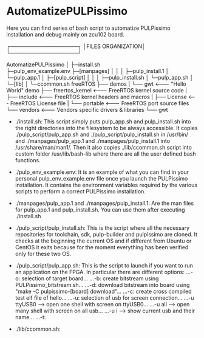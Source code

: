 # AutomatizePULPissimo
Here you can find series of bash script to automatize PULPissimo installation and debug mainly on zcu102 board.

┌──────────────────┐
│FILES ORGANIZATION│
└──────────────────┘

AutomatizePULPissimo
	│
	├─install.sh			
	├─pulp_env_example.env
	├─[manpages]
	│	  │
	│	  ├─pulp_install.1
	│	  └─pulp_app.1
	│
	├─[pulp_script]
	│	│
	│	├─pulp_install.sh
	│	└─pulp_app.sh
	│
	└─[lib]
		│
		└─ccommon.sh
freeRTOS
├── demos
|   └── gwt            <--- "Hello World" demo
├── freertos_kernel    <--- FreeRTOS kernel source code
|    ├── include       <--- FreeRTOS kernel headers and macros
|    ├── License       <--- FreeRTOS License file
|    └── portable      <--- FreeRTOS port source files
└── vendors            <--- Vendors specific drivers & libraries
     └── gwt

- ./install.sh:
	This script simply puts pulp_app.sh and pulp_install.sh into the right directories into the filesystem to be always accessible. It copies ./pulp_script/pulp_app.sh and ./pulp_script/pulp_install.sh in /usr/bin/ and ./manpages/pulp_app.1 and ./manpages/pulp_install.1 into /usr/share/man/man1/. Then it also copies ./lib/ccommon.sh script into custom folder /usr/lib/bash-lib where there are all the user defined bash functions.

- ./pulp_env_example.env: 
	It is an example of what you can find in your personal pulp_env_example.env file once you launch the PULPissimo installation. It contains the environment variables required by the various scripts to perform a correct PULPissimo installation.

- ./manpages/pulp_app.1 and ./manpages/pulp_install.1: 
	Are the man files for pulp_app.1 and pulp_install.sh. You can use them after executing ./install.sh

- ./pulp_script/pulp_install.sh:
	This is the script where all the necessary repositories for toolchain, sdk, pulp-builder and pulpissimo are cloned.
	It checks at the beginning the current OS and if different from Ubuntu or CentOS it exits because for the moment everything  has been verified only for these two OS.
	
- ./pulp_script/pulp_app.sh:
	This is the script to launch if you want to run an application on the FPGA. In particular there are different options:
	...-o: selection of target board...
	...-b: create bitstream using PULPissimo_bitstream.sh...
	...-d: download bitstream into board using	"make -C pulpissimo-[board] download"...
	...-c: create cross compiled test elf file of hello...
	...-u: selection of usb for screen connection...
		...-u ttyUSB0	--> open one shell with screen on ttyUSB0...
		...-u all  	--> open many shell with screen on all usb...
		...-u i 		--> show current usb and their name...
	...-t:
	
- ./lib/ccommon.sh:
